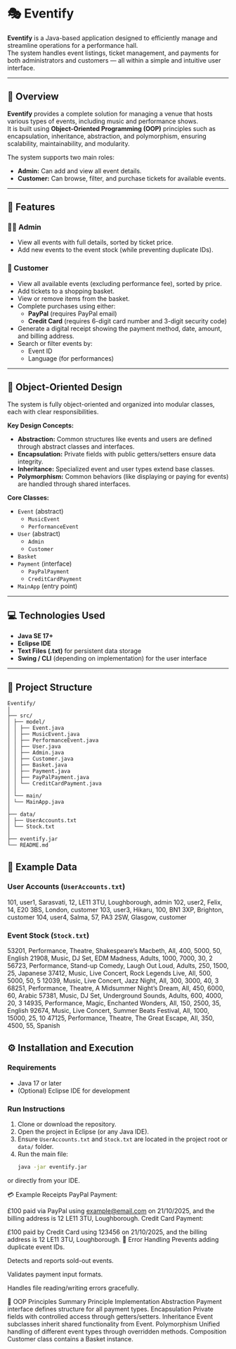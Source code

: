 # 🎭 Eventify

**Eventify** is a Java-based application designed to efficiently manage and streamline operations for a performance hall.  
The system handles event listings, ticket management, and payments for both administrators and customers — all within a simple and intuitive user interface.

---

## 🚀 Overview

**Eventify** provides a complete solution for managing a venue that hosts various types of events, including music and performance shows.  
It is built using **Object-Oriented Programming (OOP)** principles such as encapsulation, inheritance, abstraction, and polymorphism, ensuring scalability, maintainability, and modularity.

The system supports two main roles:
- **Admin:** Can add and view all event details.
- **Customer:** Can browse, filter, and purchase tickets for available events.

---

## 🧩 Features

### 👩‍💼 Admin
- View all events with full details, sorted by ticket price.
- Add new events to the event stock (while preventing duplicate IDs).

### 👤 Customer
- View all available events (excluding performance fee), sorted by price.
- Add tickets to a shopping basket.
- View or remove items from the basket.
- Complete purchases using either:
  - **PayPal** (requires PayPal email)
  - **Credit Card** (requires 6-digit card number and 3-digit security code)
- Generate a digital receipt showing the payment method, date, amount, and billing address.
- Search or filter events by:
  - Event ID
  - Language (for performances)

---

## 🧠 Object-Oriented Design

The system is fully object-oriented and organized into modular classes, each with clear responsibilities.  

**Key Design Concepts:**
- **Abstraction:** Common structures like events and users are defined through abstract classes and interfaces.
- **Encapsulation:** Private fields with public getters/setters ensure data integrity.
- **Inheritance:** Specialized event and user types extend base classes.
- **Polymorphism:** Common behaviors (like displaying or paying for events) are handled through shared interfaces.

**Core Classes:**
- `Event` (abstract)
  - `MusicEvent`
  - `PerformanceEvent`
- `User` (abstract)
  - `Admin`
  - `Customer`
- `Basket`
- `Payment` (interface)
  - `PayPalPayment`
  - `CreditCardPayment`
- `MainApp` (entry point)

---

## 💻 Technologies Used
- **Java SE 17+**
- **Eclipse IDE**
- **Text Files (.txt)** for persistent data storage
- **Swing / CLI** (depending on implementation) for the user interface

---

## 📂 Project Structure
```
Eventify/
│
├── src/
│ ├── model/
│ │ ├── Event.java
│ │ ├── MusicEvent.java
│ │ ├── PerformanceEvent.java
│ │ ├── User.java
│ │ ├── Admin.java
│ │ ├── Customer.java
│ │ ├── Basket.java
│ │ ├── Payment.java
│ │ ├── PayPalPayment.java
│ │ └── CreditCardPayment.java
│ │
│ └── main/
│ └── MainApp.java
│
├── data/
│ ├── UserAccounts.txt
│ └── Stock.txt
│
├── eventify.jar
└── README.md
```
## 📁 Example Data

### User Accounts (`UserAccounts.txt`)
101, user1, Sarasvati, 12, LE11 3TU, Loughborough, admin
102, user2, Felix, 14, E20 3BS, London, customer
103, user3, Hikaru, 100, BN1 3XP, Brighton, customer
104, user4, Salma, 57, PA3 2SW, Glasgow, customer

### Event Stock (`Stock.txt`)
53201, Performance, Theatre, Shakespeare’s Macbeth, All, 400, 5000, 50, English
21908, Music, DJ Set, EDM Madness, Adults, 1000, 7000, 30, 2
56723, Performance, Stand-up Comedy, Laugh Out Loud, Adults, 250, 1500, 25, Japanese
37412, Music, Live Concert, Rock Legends Live, All, 500, 5000, 50, 5
12039, Music, Live Concert, Jazz Night, All, 300, 3000, 40, 3
68251, Performance, Theatre, A Midsummer Night’s Dream, All, 450, 6000, 60, Arabic
57381, Music, DJ Set, Underground Sounds, Adults, 600, 4000, 20, 3
14935, Performance, Magic, Enchanted Wonders, All, 150, 2500, 35, English
92674, Music, Live Concert, Summer Beats Festival, All, 1000, 15000, 25, 10
47125, Performance, Theatre, The Great Escape, All, 350, 4500, 55, Spanish


## ⚙️ Installation and Execution

### Requirements
- Java 17 or later
- (Optional) Eclipse IDE for development

### Run Instructions
1. Clone or download the repository.
2. Open the project in Eclipse (or any Java IDE).
3. Ensure `UserAccounts.txt` and `Stock.txt` are located in the project root or `data/` folder.
4. Run the main file:
   ```bash
   java -jar eventify.jar
or directly from your IDE.

💳 Example Receipts
PayPal Payment:

£100 paid via PayPal using example@email.com on 21/10/2025,
and the billing address is 12 LE11 3TU, Loughborough.
Credit Card Payment:

£100 paid by Credit Card using 123456 on 21/10/2025,
and the billing address is 12 LE11 3TU, Loughborough.
🧾 Error Handling
Prevents adding duplicate event IDs.

Detects and reports sold-out events.

Validates payment input formats.

Handles file reading/writing errors gracefully.

🧠 OOP Principles Summary
Principle	Implementation
Abstraction	Payment interface defines structure for all payment types.
Encapsulation	Private fields with controlled access through getters/setters.
Inheritance	Event subclasses inherit shared functionality from Event.
Polymorphism	Unified handling of different event types through overridden methods.
Composition	Customer class contains a Basket instance.
